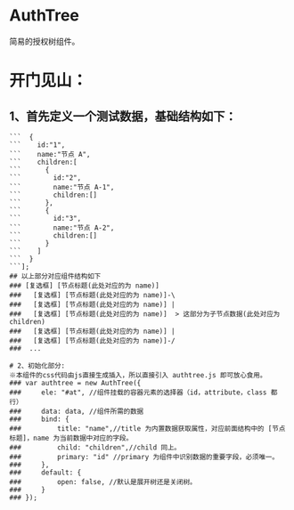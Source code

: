 # AuthTree
简易的授权树组件。

# 开门见山：
## 1、首先定义一个测试数据，基础结构如下：
``` var data = [
```  {
```    id:"1",
```    name:"节点 A",
```    children:[
```      {
```        id:"2",
```        name:"节点 A-1",
```        children:[]
```      },
```      {
```        id:"3",
```        name:"节点 A-2",
```        children:[]
```      }
```    ]
```  }
```];
## 以上部分对应组件结构如下
### [复选框] [节点标题(此处对应的为 name)]
###   [复选框] [节点标题(此处对应的为 name)]-\
###   [复选框] [节点标题(此处对应的为 name)] |
###   [复选框] [节点标题(此处对应的为 name)]  > 这部分为子节点数据(此处对应为 children)
###   [复选框] [节点标题(此处对应的为 name)] |
###   [复选框] [节点标题(此处对应的为 name)]-/
###  ...
 
# 2、初始化部分:
※本组件的css代码由js直接生成插入，所以直接引入 authtree.js 即可放心食用。
### var authtree = new AuthTree({
###     ele: "#at", //组件挂载的容器元素的选择器（id，attribute，class 都行）
###     data: data, //组件所需的数据
###     bind: {
###         title: "name",//title 为内置数据获取属性，对应前面结构中的 [节点标题]，name 为当前数据中对应的字段。
###         child: "children",//child 同上。
###         primary: "id" //primary 为组件中识别数据的重要字段，必须唯一。
###     },
###     default: {
###         open: false, //默认是展开树还是关闭树。
###     }
### });
